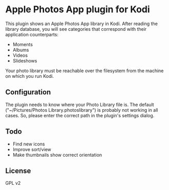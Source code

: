 # Apple Photos App plugin for Kodi

This plugin shows an Apple Photos App library in Kodi.  After reading the library database, you will see categories that correspond with their application counterparts:

* Moments
* Albums
* Videos
* Slideshows

Your photo library must be reachable over the filesystem from the machine on which you run Kodi.

## Configuration
The plugin needs to know where your Photo Library file is.  The default ("~/Pictures/Photos Library.photoslibrary") is probably not working in all cases. So, please enter the correct path in the plugin's settings dialog.

## Todo
* Find new icons
* Improve sort/view
* Make thumbnails show correct orientation

## License
GPL v2
